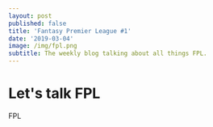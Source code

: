 ```yaml
---
layout: post
published: false
title: 'Fantasy Premier League #1'
date: '2019-03-04'
image: /img/fpl.png
subtitle: The weekly blog talking about all things FPL.
---
```

# Let's talk FPL

FPL
